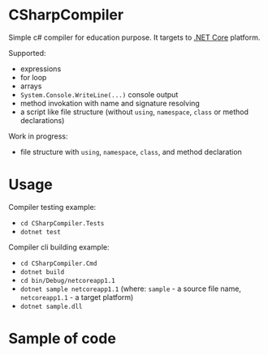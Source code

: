# CSharpCompiler

Simple c# compiler for education purpose. It targets to [.NET Core](https://docs.microsoft.com/en-us/dotnet/articles/core/) platform.

Supported:
* expressions
* for loop
* arrays
* `System.Console.WriteLine(...)` console output
* method invokation with name and signature resolving
* a script like file structure (without `using`, `namespace`, `class` or method declarations)

Work in progress:
* file structure with `using`, `namespace`, `class`, and method declaration

# Usage
Compiler testing example:
* `cd CSharpCompiler.Tests`
* `dotnet test`

Compiler cli building example:
* `cd CSharpCompiler.Cmd`
* `dotnet build`
* `cd bin/Debug/netcoreapp1.1`
* `dotnet sample netcoreapp1.1` (where: `sample` - a source file name, `netcoreapp1.1` - a target platform)
* `dotnet sample.dll`

# Sample of code
```csharp
int length = 5;
int[] array = new int[length];
array[0] = 5;
array[1] = 2;
array[2] = 7;
array[3] = 3;
array[4] = 2;

for (int i = 0; i < length; i++)
{
    for (int j = i; j >= 1; j--)
    {
        if (array[j] < array[j - 1])
        {
            int num2 = array[j - 1];
            array[j - 1] = array[j];
            array[j] = num2;
        }
    }
}

for (int i = 0; i < length; i++)
{
    System.Console.WriteLine(array[i]);
}
```